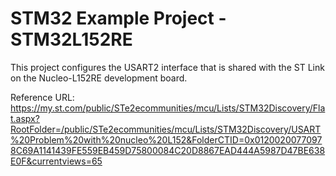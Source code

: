 # STM32 Example Project - STM32L152RE

This project configures the USART2 interface that is shared with the ST Link on the Nucleo-L152RE development board.

Reference URL: https://my.st.com/public/STe2ecommunities/mcu/Lists/STM32Discovery/Flat.aspx?RootFolder=/public/STe2ecommunities/mcu/Lists/STM32Discovery/USART%20Problem%20with%20nucleo%20L152&FolderCTID=0x01200200770978C69A1141439FE559EB459D75800084C20D8867EAD444A5987D47BE638E0F&currentviews=65